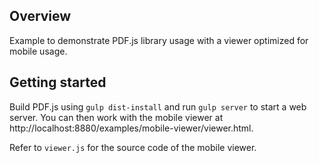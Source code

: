 ## Overview

Example to demonstrate PDF.js library usage with a viewer optimized for mobile usage.

## Getting started

Build PDF.js using `gulp dist-install` and run `gulp server` to start a web server.
You can then work with the mobile viewer at
http://localhost:8880/examples/mobile-viewer/viewer.html.

Refer to `viewer.js` for the source code of the mobile viewer.
